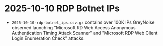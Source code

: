 # 2025-10-10 RDP Botnet IPs

- `2025-10-10-rdp-botnet_ips.csv.gz` contains over 100K IPs GreyNoise observed launching "Microsoft RD Web Access Anonymous Authentication Timing Attack Scanner" and "Microsoft RDP Web Client Login Enumeration Check" attacks.
